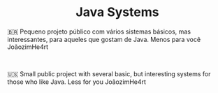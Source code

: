 <h1 align="center">
  Java Systems
</h1>

<p>🇧🇷 Pequeno projeto público com vários sistemas básicos, mas interessantes, para aqueles que gostam de Java. Menos para você JoãozimHe4rt</p><br  />
<p>🇺🇸 Small public project with several basic, but interesting systems for those who like Java. Less for you JoãozimHe4rt</p>
